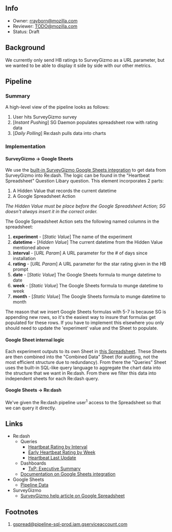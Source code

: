 ## Info
* Owner: rrayborn@mozilla.com
* Reviewer: TODO@mozilla.com
* Status: Draft

## Background
We currently only send HB ratings to SurveyGizmo as a URL parameter, but we wanted to be able to display it side by side with our other metrics.

## Pipeline
### Summary
A high-level view of the pipeline looks as follows:

1. User hits SurveyGizmo survey
2. [*Instant Pushing*] SG Daemon populates spreadsheet row with rating data
3. [*Daily Polling*] Re:dash pulls data into charts

### Implementation
#### SurveyGizmo -> Google Sheets
We use the [built-in SurveyGizmo Google Sheets integration](https://help.surveygizmo.com/help/google-spreadsheet-integration) to get data from SurveyGizmo into Re:dash.  The logic can be found in the "Heartbeat Spreadsheet" Question Libary question.  This element incorporates 2 parts:

1. A Hidden Value that records the current datetime
2. A Google Spreadsheet Action

*The Hidden Value must be place before the Google Spreadsheet Action; SG doesn't always insert it in the correct order.*


The Google Spreadsheet Action sets the following named columns in the spreadsheet:

1. **experiment** - [*Static Value*] The name of the experiment
2. **datetime** - [*Hidden Value*] The current datetime from the Hidden Value mentioned above
3. **interval** - [*URL Param*] A URL parameter for the # of days since installation
4. **rating** - [*URL Param*] A URL parameter for the star rating given in the HB prompt
5. **date** - [*Static Value*] The Google Sheets formula to munge datetime to date
6. **week** - [*Static Value*] The Google Sheets formula to munge datetime to week 
7. **month** - [*Static Value*] The Google Sheets formula to munge datetime to month

The reason that we insert Google Sheets formulas with 5-7 is because SG is appending new rows, so it's the easiest way to insure that formulas get populated for these rows.  If you have to implement this elsewhere you only should need to update the 'experiment' value and the Sheet to populate.

#### Google Sheet internal logic
Each experiment outputs to its own Sheet in [this Spreadsheet](https://docs.google.com/spreadsheets/d/1SDv1xE6YnFNu-4s0PTZg9LQZLbHmTULXnd-8kBf0oBk/edit).  These Sheets are then combined into the "Combined Data" Sheet (for auditing, not the most efficient structure due to redundancy).  From there the "Queries" Sheet uses the built-in SQL-like query language to aggregate the chart data into the structure that we want in Re:dash.  From there we filter this data into independent sheets for each Re:dash query.

#### Google Sheets -> Re:dash
We've given the Re:dash pipeline user<sup>1</sup> access to the Spreadsheet so that we can query it directly.

## Links
* Re:dash
  * Queries
    * [Heartbeat Rating by Interval](https://sql.telemetry.mozilla.org/queries/1073/source#1871)
    * [Early Heartbeat Rating by Week](https://sql.telemetry.mozilla.org/queries/1072/source#1869)
    * [Heartbeat Last Update](https://sql.telemetry.mozilla.org/queries/1077/source#table)
  * Dashboards
    * [TxP: Executive Summary](https://sql.telemetry.mozilla.org/dashboard/txp-executive-summary#edit_dashboard_dialog)
  * [Documentation on Google Sheets integration](http://docs.redash.io/en/latest/datasources.html#google-spreadsheets)
* Google Sheets
  * [Pipeline Data](https://docs.google.com/spreadsheets/d/1SDv1xE6YnFNu-4s0PTZg9LQZLbHmTULXnd-8kBf0oBk/edit)
* SurveyGizmo
  * [SurveyGizmo help article on Google Spreadsheet](https://help.surveygizmo.com/help/google-spreadsheet-integration)

## Footnotes
1. gspread@pipeline-sql-prod.iam.gserviceaccount.com
